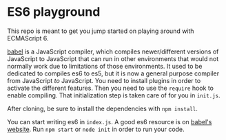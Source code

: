 # ES6 playground

This repo is meant to get you jump started on playing around with ECMAScript 6.

[babel][babel] is a JavaScript compiler, which compiles newer/different
versions of JavaScript to JavaScript that can run in other environments that
would not normally work due to limitations of those environments. It used to be
dedicated to compiles es6 to es5, but it is now a general purpose compiler from
JavaScript *to* JavaScript. You need to install plugins in order to activate the
different features. Then you need to use the `require` hook to enable compiling.
That initialization step is taken care of for you in `init.js`.

After cloning, be sure to install the dependencies with `npm install`.

You can start writing es6 in `index.js`. A good es6 resource is on
[babel's website][babel-es6]. Run `npm start` or `node init` in order to run
your code.

[babel]: https://babeljs.io/
[babel-es6]: https://babeljs.io/docs/learn-es2015/
